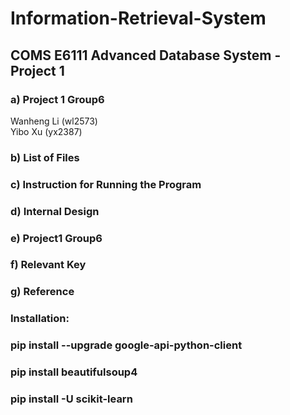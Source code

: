 # Information-Retrieval-System
## COMS E6111 Advanced Database System - Project 1  
### a) Project 1 Group6
  Wanheng Li (wl2573)    
  Yibo Xu (yx2387)
### b) List of Files
### c) Instruction for Running the Program
### d) Internal Design
### e) Project1 Group6
### f) Relevant Key
### g) Reference


### Installation:
### pip install --upgrade google-api-python-client
### pip install beautifulsoup4
### pip install -U scikit-learn
